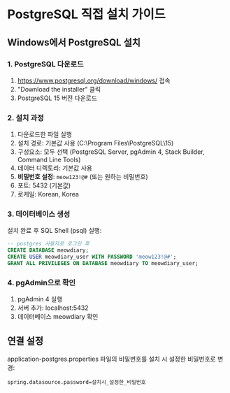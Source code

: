 # PostgreSQL 직접 설치 가이드

## Windows에서 PostgreSQL 설치

### 1. PostgreSQL 다운로드

1. https://www.postgresql.org/download/windows/ 접속
2. "Download the installer" 클릭
3. PostgreSQL 15 버전 다운로드

### 2. 설치 과정

1. 다운로드한 파일 실행
2. 설치 경로: 기본값 사용 (C:\Program Files\PostgreSQL\15)
3. 구성요소: 모두 선택 (PostgreSQL Server, pgAdmin 4, Stack Builder, Command Line Tools)
4. 데이터 디렉토리: 기본값 사용
5. **비밀번호 설정**: `meow123!@#` (또는 원하는 비밀번호)
6. 포트: 5432 (기본값)
7. 로케일: Korean, Korea

### 3. 데이터베이스 생성

설치 완료 후 SQL Shell (psql) 실행:

```sql
-- postgres 사용자로 로그인 후
CREATE DATABASE meowdiary;
CREATE USER meowdiary_user WITH PASSWORD 'meow123!@#';
GRANT ALL PRIVILEGES ON DATABASE meowdiary TO meowdiary_user;
```

### 4. pgAdmin으로 확인

1. pgAdmin 4 실행
2. 서버 추가: localhost:5432
3. 데이터베이스 meowdiary 확인

## 연결 설정

application-postgres.properties 파일의 비밀번호를 설치 시 설정한 비밀번호로 변경:

```properties
spring.datasource.password=설치시_설정한_비밀번호
```

